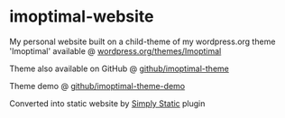 # imoptimal-website

My personal website built on a child-theme of my wordpress.org theme 'Imoptimal' available @ [wordpress.org/themes/Imoptimal](https://wordpress.org/themes/imoptimal/)

Theme also available on GitHub @ [github/imoptimal-theme](https://github.com/Imoptimal/imoptimal-theme)

Theme demo @ [github/imoptimal-theme-demo](https://imoptimal.github.io/imoptimal-theme-demo/)

Converted into static website by [Simply Static](https://wordpress.org/plugins/simply-static/) plugin
